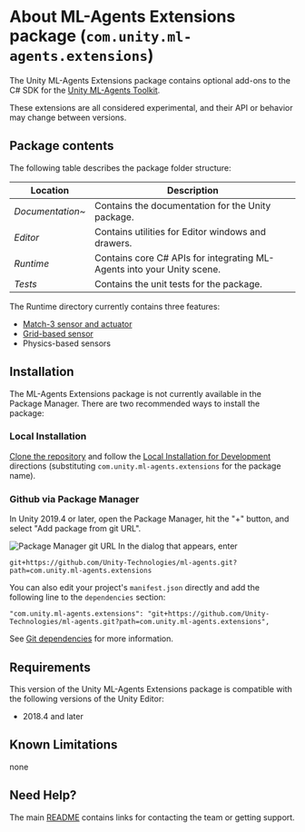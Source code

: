 # About ML-Agents Extensions package (`com.unity.ml-agents.extensions`)

The Unity ML-Agents Extensions package contains optional add-ons to the C# SDK for the
[Unity ML-Agents Toolkit](https://github.com/Unity-Technologies/ml-agents).

These extensions are all considered experimental, and their API or behavior
may change between versions.


## Package contents

The following table describes the package folder structure:

| **Location**     | **Description**                                                        |
| ---------------- | ---------------------------------------------------------------------- |
| _Documentation~_ | Contains the documentation for the Unity package.                      |
| _Editor_         | Contains utilities for Editor windows and drawers.                     |
| _Runtime_        | Contains core C# APIs for integrating ML-Agents into your Unity scene. |
| _Tests_          | Contains the unit tests for the package.                               |

The Runtime directory currently contains three features:
 * [Match-3 sensor and actuator](Match3.md)
 * [Grid-based sensor](Grid-Sensor.md)
 * Physics-based sensors

## Installation
The ML-Agents Extensions package is not currently available in the Package Manager. There are two
recommended ways to install the package:

### Local Installation
[Clone the repository](https://github.com/Unity-Technologies/ml-agents/tree/release_13_docs/docs/Installation.md#clone-the-ml-agents-toolkit-repository-optional) and follow the
[Local Installation for Development](https://github.com/Unity-Technologies/ml-agents/tree/release_13_docs/docs/Installation.md#advanced-local-installation-for-development-1)
directions (substituting `com.unity.ml-agents.extensions` for the package name).

### Github via Package Manager
In Unity 2019.4 or later, open the Package Manager, hit the "+" button, and select "Add package from git URL".

![Package Manager git URL](https://github.com/Unity-Technologies/ml-agents/tree/release_13_docs/docs/images/unity_package_manager_git_url.png)
In the dialog that appears, enter
 ```
 git+https://github.com/Unity-Technologies/ml-agents.git?path=com.unity.ml-agents.extensions
```

You can also edit your project's `manifest.json` directly and add the following line to the `dependencies`
section:
```
"com.unity.ml-agents.extensions": "git+https://github.com/Unity-Technologies/ml-agents.git?path=com.unity.ml-agents.extensions",
```
See [Git dependencies](https://docs.unity3d.com/Manual/upm-git.html#subfolder) for more information.


## Requirements

This version of the Unity ML-Agents Extensions package is compatible with the
following versions of the Unity Editor:

- 2018.4 and later

## Known Limitations
none

## Need Help?
The main [README](https://github.com/Unity-Technologies/ml-agents/tree/release_13_docs/README.md) contains links for contacting the team or getting support.
